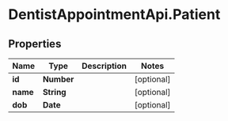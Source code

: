 # DentistAppointmentApi.Patient

## Properties
Name | Type | Description | Notes
------------ | ------------- | ------------- | -------------
**id** | **Number** |  | [optional] 
**name** | **String** |  | [optional] 
**dob** | **Date** |  | [optional] 
